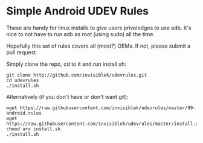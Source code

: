 # Simple Android UDEV Rules

These are handy for linux installs to give users priveledges to
use adb. It's nice to not have to run adb as root (using sudo)
all the time.

Hopefully this set of rules covers all (most?) OEMs.
If not, please submit a pull request.

Simply clone the repo, cd to it and run install.sh:
```
git clone http://github.com/invisiblek/udevrules.git
cd udevrules
./install.sh
```

Alternatively (if you don't have or don't want git):

```
wget https://raw.githubusercontent.com/invisiblek/udevrules/master/99-android.rules
wget https://raw.githubusercontent.com/invisiblek/udevrules/master/install.sh
chmod a+x install.sh
./install.sh
```
